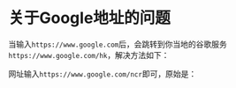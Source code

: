 # 关于Google地址的问题

当输入`https://www.google.com`后，会跳转到你当地的谷歌服务`https://www.google.com/hk`，解决方法如下：

网址输入`https://www.google.com/ncr`即可，原始是：

